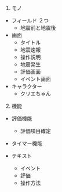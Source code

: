 1. モノ
- フィールド ２つ
    - 地震前と地震後
- 画面
    - タイトル
    - 地震速報
    - 操作説明
    - 地震発生
    - 評価画面
    - イベント画面
- キャラクター
    - クリエちゃん

2. 機能
- 評価機能
    - 評価項目確定
- タイマー機能

- テキスト
    - イベント
    - 評価
    - 操作方法